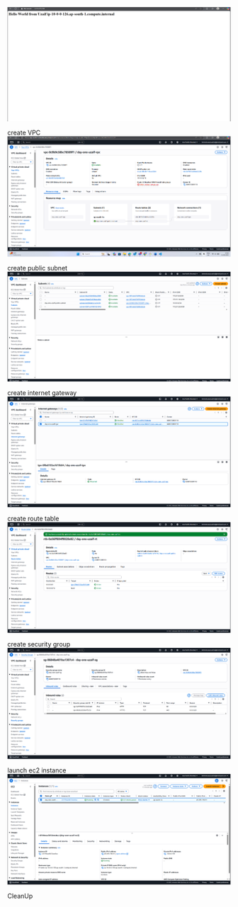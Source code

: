 ![alt text](image-7.png)


create VPC
![alt text](image-1.png)


create public subnet
![alt text](image-2.png)


create internet gateway
![alt text](image-3.png)


create route table
![alt text](image-4.png)

create security group
![alt text](image-5.png)



launch ec2 instance
![alt text](image-6.png)



CleanUp